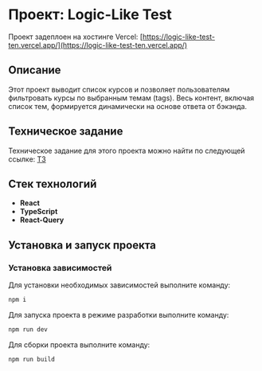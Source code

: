 # Проект: Logic-Like Test

Проект задеплоен на хостинге Vercel: [https://logic-like-test-ten.vercel.app/](https://logic-like-test-ten.vercel.app/)

## Описание

Этот проект выводит список курсов и позволяет пользователям фильтровать курсы по выбранным темам (tags). Весь контент, включая список тем, формируется динамически на основе ответа от бэкэнда.

## Техническое задание

Техническое задание для этого проекта можно найти по следующей ссылке: [ТЗ](https://docs.google.com/document/d/1nac_dVRto6Fr7d3qZC9opjYIqCDx9L1zC-4CNyq91e0/edit?pli=1)

## Стек технологий

-   **React**
-   **TypeScript**
-   **React-Query**

## Установка и запуск проекта

### Установка зависимостей

Для установки необходимых зависимостей выполните команду:

```sh
npm i
```

Для запуска проекта в режиме разработки выполните команду:

```sh
npm run dev
```

Для сборки проекта выполните команду:

```sh
npm run build
```
